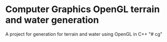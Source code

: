 # Computer Graphics OpenGL terrain and water generation

A project for generation for terrain and water using OpenGL in C++ "# cg" 
